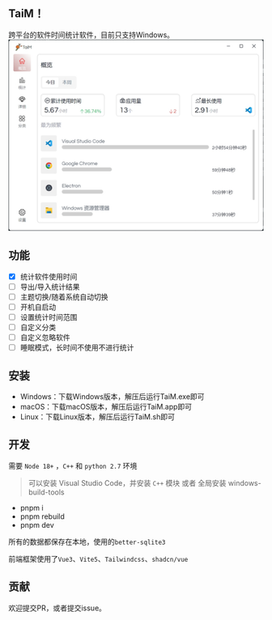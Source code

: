 ## TaiM！

跨平台的软件时间统计软件，目前只支持Windows。
![screenshot](./screenshot/shortcut.png)

## 功能

- [x]  统计软件使用时间
- [ ] 导出/导入统计结果
- [ ] 主题切换/随着系统自动切换
- [ ] 开机自启动
- [ ] 设置统计时间范围
- [ ] 自定义分类
- [ ] 自定义忽略软件
- [ ] 睡眠模式，长时间不使用不进行统计

## 安装

- Windows：下载Windows版本，解压后运行TaiM.exe即可
- macOS：下载macOS版本，解压后运行TaiM.app即可
- Linux：下载Linux版本，解压后运行TaiM.sh即可

## 开发
 需要 `Node 18+` ，`C++` 和 `python 2.7` 环境
 > 可以安装 Visual Studio Code，并安装 `C++` 模块 或者 全局安装 windows-build-tools

 - pnpm i
 - pnpm rebuild
 - pnpm dev

 所有的数据都保存在本地，使用的`better-sqlite3`

 前端框架使用了`Vue3`、`Vite5`、`Tailwindcss`、`shadcn/vue`

## 贡献
欢迎提交PR，或者提交issue。

